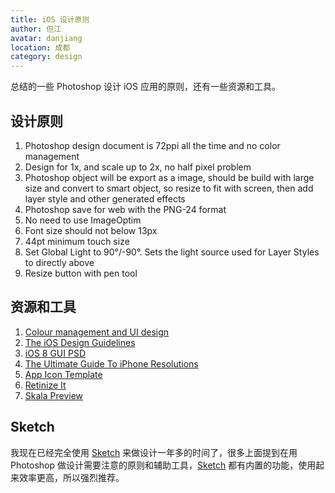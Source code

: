 ```yaml
---
title: iOS 设计原则 
author: 但江
avatar: danjiang
location: 成都 
category: design
---
```


总结的一些 Photoshop 设计 iOS 应用的原则，还有一些资源和工具。

## 设计原则

1. Photoshop design document is 72ppi all the time and no color management
2. Design for 1x, and scale up to 2x, no half pixel problem
3. Photoshop object will be export as a image, should be build with large size and convert to smart object, so resize to fit with screen, then add layer style and other generated effects
4. Photoshop save for web with the PNG-24 format
5. No need to use ImageOptim
6. Font size should not below 13px
7. 44pt minimum touch size
8. Set Global Light to 90°/-90°. Sets the light source used for Layer Styles to directly above
9. Resize button with pen tool

## 资源和工具

1. [Colour management and UI design](https://bjango.com/articles/photoshop/)
2. [The iOS Design Guidelines](http://iosdesign.ivomynttinen.com)
3. [iOS 8 GUI PSD](http://www.teehanlax.com/tools/iphone/)
4. [The Ultimate Guide To iPhone Resolutions](http://www.paintcodeapp.com/news/ultimate-guide-to-iphone-resolutions)
5. [App Icon Template](http://appicontemplate.com/ios8)
6. [Retinize It](http://retinize.it)
7. [Skala Preview](https://bjango.com/mac/skalapreview/)

## Sketch

我现在已经完全使用 [Sketch][1] 来做设计一年多的时间了，很多上面提到在用 Photoshop 做设计需要注意的原则和辅助工具，[Sketch][1] 都有内置的功能，使用起来效率更高，所以强烈推荐。

[1]: http://www.bohemiancoding.com/sketch/
